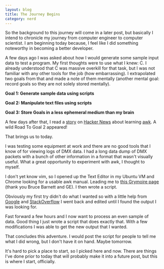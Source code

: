 ```yaml
---
layout: blog
title: The Journey Begins
category: nerd
---
```

So the background to this journey will come in a later post, but basically I intend to chronicle my journey from computer engineer to computer scientist. I am beginning today because, I feel like I did something noteworthy in becoming a better developer.

A few days ago I was asked about how I would generate some sample input data to test a program. My first thoughts were to use what I knew: C. I already understood that C was massive overkill for that task, but I was not familiar with any other tools for the job (how embarrassing). I extrapolated two goals from that and made a note of them mentally (another mental goal: record goals so they are not solely stored mentally).

**Goal 1: Generate sample data using scripts**

**Goal 2: Manipulate text files using scripts**

**Goal 3: Store Goals in a less ephemeral medium than my brain**

A few days after that, I read a [story][1] on [Hacker News][2] about learning [awk][3]. A wild Road To Goal 2 appeared!

That brings us to today.

I was testing some equipment at work and there are no good tools that I know of for viewing logs of DMX data. I had a long data dump of DMX packets with a bunch of other information in a format that wasn't visually useful. What a great opportunity to experiment with awk, I thought to myself.

I don't yet know vim, so I opened up the Text Editor in my Ubuntu VM and Chrome looking for a usable awk manual. Leading me to [this Grymoire page][4] (thank you Bruce Barnett and GE). I then wrote a script.

Obviously my first try didn't do what I wanted so with a little help from [Google][5] and [StackOverflow][6] I went back and edited until I found the output I was looking for.

Fast forward a few hours and I now want to process an even sample of data. Good thing I just wrote a script that does exactly that. With a few modifications I was able to get the new output that I wanted.

That concludes this adventure. I would post the script for people to tell me what I did wrong, but I don't have it on hand. Maybe tomorrow.

It's hard to pick a place to start, so I picked here and now. There are things I've done prior to today that will probably make it into a future post, but this is where I start, officially.

[1]: http://gregable.com/2010/09/why-you-should-know-just-little-awk.html
[2]: http://news.ycombinator.com/
[3]: http://en.wikipedia.org/wiki/AWK
[4]: http://www.grymoire.com/Unix/Awk.html
[5]: http://google.com/
[6]: http://stackoverflow.com/